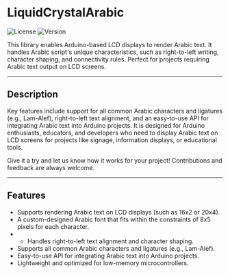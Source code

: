 # LiquidCrystalArabic

![License](https://img.shields.io/badge/license-MIT-blue.svg)
![Version](https://img.shields.io/badge/version-1.0.0-green.svg)

This library enables Arduino-based LCD displays to render Arabic text. It handles Arabic script's unique characteristics, such as right-to-left writing, character shaping, and connectivity rules. Perfect for projects requiring Arabic text output on LCD screens.

---

## Description

Key features include support for all common Arabic characters and ligatures (e.g., Lam-Alef), right-to-left text alignment, and an easy-to-use API for integrating Arabic text into Arduino projects. It is designed for Arduino enthusiasts, educators, and developers who need to display Arabic text on LCD screens for projects like signage, information displays, or educational tools.

Give it a try and let us know how it works for your project! Contributions and feedback are always welcome.

---

## Features

- Supports rendering Arabic text on LCD displays (such as 16x2 or 20x4).
- A custom-designed Arabic font that fits within the constraints of 8x5 pixels for each character.
- - Handles right-to-left text alignment and character shaping.
- Supports all common Arabic characters and ligatures (e.g., Lam-Alef).
- Easy-to-use API for integrating Arabic text into Arduino projects.
- Lightweight and optimized for low-memory microcontrollers.
